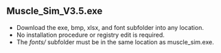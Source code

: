 ## Muscle_Sim_V3.5.exe

* Download the exe, bmp, xlsx, and font subfolder into any location.
* No installation procedure or registry edit is required.
* The *fonts/* subfolder must be in the same location as muscle_sim.exe.
